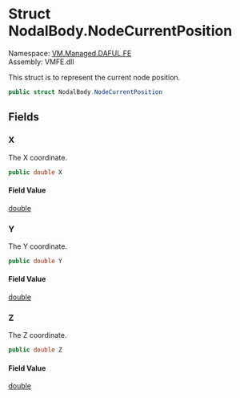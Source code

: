 # Struct NodalBody.NodeCurrentPosition

Namespace: [VM.Managed.DAFUL.FE](VM.Managed.DAFUL.FE.md)  
Assembly: VMFE.dll  

This struct is to represent the current node position.

```csharp
public struct NodalBody.NodeCurrentPosition
```

## Fields

### X

The X coordinate.

```csharp
public double X
```

#### Field Value

 [double](https://learn.microsoft.com/dotnet/api/system.double)

### Y

The Y coordinate.

```csharp
public double Y
```

#### Field Value

 [double](https://learn.microsoft.com/dotnet/api/system.double)

### Z

The Z coordinate.

```csharp
public double Z
```

#### Field Value

 [double](https://learn.microsoft.com/dotnet/api/system.double)


